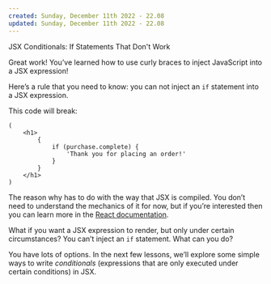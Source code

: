 ```yaml
---
created: Sunday, December 11th 2022 - 22.08
updated: Sunday, December 11th 2022 - 22.08
---
```

JSX Conditionals: If Statements That Don't Work

Great work! You’ve learned how to use curly braces to inject JavaScript into a JSX expression!

Here’s a rule that you need to know: you can not inject an `if` statement into a JSX expression.

This code will break:

```JSX
(
	<h1>
		{
			if (purchase.complete) {
				'Thank you for placing an order!'
			}
		}
	</h1>
)
```

The reason why has to do with the way that JSX is compiled. You don’t need to understand the mechanics of it for now, but if you’re interested then you can learn more in the [React documentation](https://reactjs.org/docs/jsx-in-depth.html).

What if you want a JSX expression to render, but only under certain circumstances? You can’t inject an `if` statement. What can you do?

You have lots of options. In the next few lessons, we’ll explore some simple ways to write _conditionals_ (expressions that are only executed under certain conditions) in JSX.